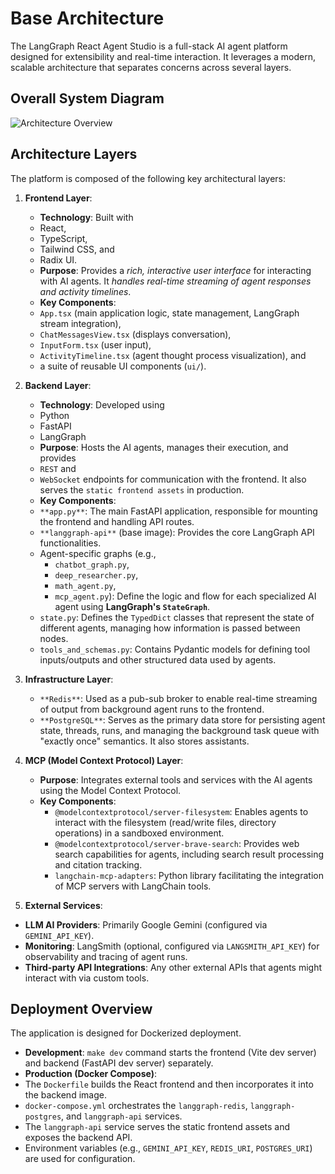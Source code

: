 # Base Architecture

The LangGraph React Agent Studio is a full-stack AI agent platform designed for extensibility and real-time interaction. It leverages a modern, scalable architecture that separates concerns across several layers.

## Overall System Diagram

![Architecture Overview](../../architecture.png)

## Architecture Layers

The platform is composed of the following key architectural layers:

1.  **Frontend Layer**:
    *   **Technology**: Built with
       * React,
       * TypeScript,
       * Tailwind CSS, and
       * Radix UI.
    *   **Purpose**: Provides a _rich, interactive user interface_ for interacting with AI agents. It _handles real-time streaming of agent responses and activity timelines_.
    *   **Key Components**:
       * `App.tsx` (main application logic, state management, LangGraph stream integration),
       * `ChatMessagesView.tsx` (displays conversation),
       * `InputForm.tsx` (user input),
       * `ActivityTimeline.tsx` (agent thought process visualization), and
       * a suite of reusable UI components (`ui/`).

2.  **Backend Layer**:
    *   **Technology**: Developed using 
       * Python
       * FastAPI
       * LangGraph
    *   **Purpose**: Hosts the AI agents, manages their execution, and provides
       * `REST` and
       * `WebSocket`
       endpoints for communication with the frontend. It also serves the `static frontend assets` in production.
    *   **Key Components**:
       *  `**app.py**`: The main FastAPI application, responsible for mounting the frontend and handling API routes.
       *  `**langgraph-api**` (base image): Provides the core LangGraph API functionalities.
       *  Agent-specific graphs (e.g.,
          * `chatbot_graph.py`,
          * `deep_researcher.py`,
          * `math_agent.py`,
          * `mcp_agent.py`): 
          Define the logic and flow for each specialized AI agent using **LangGraph's `StateGraph`**.
       *   `state.py`: Defines the `TypedDict` classes that represent the state of different agents, managing how information is passed between nodes.
       *   `tools_and_schemas.py`: Contains Pydantic models for defining tool inputs/outputs and other structured data used by agents.

3.  **Infrastructure Layer**:
    *  `**Redis**`: Used as a pub-sub broker to enable real-time streaming of output from background agent runs to the frontend.
    *  `**PostgreSQL**`: Serves as the primary data store for persisting agent state, threads, runs, and managing the background task queue with "exactly once" semantics. It also stores assistants.

4.  **MCP (Model Context Protocol) Layer**:
    *  **Purpose**: Integrates external tools and services with the AI agents using the Model Context Protocol.
    *  **Key Components**:
       *  `@modelcontextprotocol/server-filesystem`: Enables agents to interact with the filesystem (read/write files, directory operations) in a sandboxed environment.
       *  `@modelcontextprotocol/server-brave-search`: Provides web search capabilities for agents, including search result processing and citation tracking.
       *  `langchain-mcp-adapters`: Python library facilitating the integration of MCP servers with LangChain tools.

5.  **External Services**:
   *   **LLM AI Providers**: Primarily Google Gemini (configured via `GEMINI_API_KEY`).
   *   **Monitoring**: LangSmith (optional, configured via `LANGSMITH_API_KEY`) for observability and tracing of agent runs.
   *   **Third-party API Integrations**: Any other external APIs that agents might interact with via custom tools.

## Deployment Overview

The application is designed for Dockerized deployment.

*   **Development**: `make dev` command starts the frontend (Vite dev server) and backend (FastAPI dev server) separately.
*   **Production (Docker Compose)**:
   *   The `Dockerfile` builds the React frontend and then incorporates it into the backend image.
   *   `docker-compose.yml` orchestrates the `langgraph-redis`, `langgraph-postgres`, and `langgraph-api` services.
   *   The `langgraph-api` service serves the static frontend assets and exposes the backend API.
   *   Environment variables (e.g., `GEMINI_API_KEY`, `REDIS_URI`, `POSTGRES_URI`) are used for configuration.

